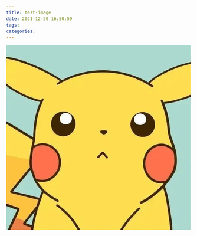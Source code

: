 ```yaml
---
title: test-image
date: 2021-12-20 16:50:59
tags:
categories:
---
```

![pikaqu](test-image/statics/pkq.png)